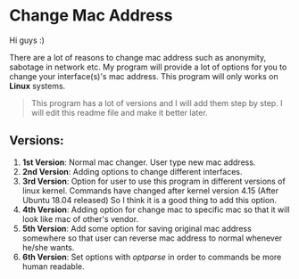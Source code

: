 # Change Mac Address

Hi guys :)

 There are a lot of reasons to change mac address such as anonymity, sabotage in network etc.
 My program will provide a lot of options for you to change your interface(s)'s mac address.
 This program will only works on **Linux** systems.
> This program has a lot of versions and I will add them step by step.
> I will edit this readme file and make it better later.

## Versions:
1) **1st Version**:
	Normal mac changer. User type new mac address.
2) **2nd Version**:
	Adding options to change different interfaces.
3) **3rd Version**:
	Option for user to use this program in different versions of linux kernel.
	Commands have changed after kernel version 4.15 (After Ubuntu 18.04 released)
	So I think it is a good thing to add this option.
4) **4th Version**:
	Adding option for change mac to specific mac so that it will look like mac of other's vendor.
5) **5th Version**:
	Add some option for saving original mac address somewhere so that user can reverse mac address to normal whenever he/she wants. 
6) **6th Version**:
	Set options with *optparse* in order to commands be more human readable.
